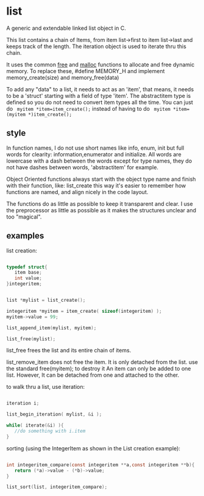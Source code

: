 # list
A generic and extendable linked list object in C.

This list contains a chain of Items, from item list->first to item list->last and keeps track of the length. The iteration object is used to iterate thru this chain.

It uses the common [free](https://linux.die.net/man/3/free) and [malloc](https://linux.die.net/man/3/malloc) functions to allocate and free dynamic memory. To replace these, #define MEMORY_H and implement memory_create(size) and memory_free(data)

To add any "data" to a list, it needs to act as an 'item', that means, it needs to be a 'struct' starting with a field of type 'item'.
The abstractitem type is defined so you do not need to convert item types all the time. 
You can just do ``` myitem *item=item_create();``` instead of having to do ``` myitem *item=(myitem *)item_create();```


## style
In function names, I do not use short names like info, enum, init but full words for clearity: information,enumerator and initialize. All words are lowercase with a dash between the words except for type names, they do not have dashes between words, 'abstractitem' for example.

Object Oriented functions always start with the object type name and finish with their function, like: list_create this way it's easier to remember how functions are named, and align nicely in the code layout.

The functions do as little as possible to keep it transparent and clear. I use the preprocessor as little as possible as it makes the structures unclear and too "magical".

## examples
list creation:
```c

typedef struct{
   item base;
   int value;
}integeritem;


list *mylist = list_create();

integeritem *myitem = item_create( sizeof(integeritem) );
myitem->value = 99;

list_append_item(mylist, myitem);

list_free(mylist);


```
list_free frees the list and its entire chain of items. 

list_remove_item does not free the item. It is only detached from the list. use the standard free(myitem); to destroy it
An item can only be added to one list. However, It can be detached from one and attached to the other.

to walk thru a list, use iteration:
```c

iteration i;

list_begin_iteration( mylist, &i );

while( iterate(&i) ){
   //do something with i.item
}


```
sorting (using the IntegerItem as shown in the List creation example):
```c

int integeritem_compare(const integeritem **a,const integeritem **b){
   return (*a)->value - (*b)->value;
}

list_sort(list, integeritem_compare);

```
